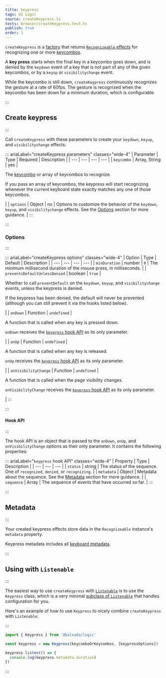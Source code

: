 ```yaml
---
title: keypress
tags: UI Logic
source: createKeypress.ts
tests: browser/createKeypress.test.ts
publish: true
order: 1
---
```


`createKeypress` is a [factory](/docs/logic/factories-overview) that returns [`Recognizeable` effects](/docs/logic/classes/recognizeable#effect-workflow) for recognizing one or more [keycombos](/docs/logic/keycombo-overview.md).

A **key press** starts when the final key in a keycombo goes down, and is denied by the `keydown` event of a key that is not part of any of the given keycombos, or by a `keyup` or `visibilitychange` event.

While the keycombo is still down, `createKeypress` continuously recognizes the gesture at a rate of 60fps. The gesture is recognized when the keycombo has been down for a minimum duration, which is configurable.


:::
## Create keypress
:::

Call `createKeypress` with these parameters to create your `keydown`, `keyup`, and `visibilitychange` effects:

::: ariaLabel="createKeypress parameters" classes="wide-4"
| Parameter | Type | Required | Description |
| --- | --- | --- | --- |
| `keycombo` | Array, String | yes | <p>The [keycombo](/docs/logic/keycombo-overview) or array of keycombos to recognize.</p><p>If you pass an array of keycombos, the keypress will start recognizing whenever the current keyboard state exactly matches any one of those keycombos.</p> |
| `options` | Object | no | Options to customize the behavior of the `keydown`, `keyup`, and `visibilitychange` effects. See the [Options](#options) section for more guidance. |
:::


:::
### Options
:::

::: ariaLabel="createKeypress options" classes="wide-4"
| Option | Type | Default | Description |
| --- | --- | --- | --- |
| `minDuration` | number | `0` | The minimum millisecond duration of the mouse press, in milliseconds. |
| `preventsDefaultUnlessDenied` | boolean | `true` | <p>Whether to call `preventDefault` on the `keydown`, `keyup`, and `visibilitychange` events, unless the keypress is denied.</p><p>If the keypress has been denied, the default will never be prevented (although you can still prevent it via the hooks listed below).</p> |
| `onDown` | Function | `undefined` | <p>A function that is called when any key is pressed down.</p><p>`onDown` receives the [`keypress` hook API](#hook-api) as its only parameter.</p> |
| `onUp` | Function | `undefined` | <p>A function that is called when any key is released.</p><p>`onUp` receives the [`keypress` hook API](#hook-api) as its only parameter.</p> |
| `onVisibilityChange` | Function | `undefined` | <p>A function that is called when the page visibility changes.</p><p>`onVisibilityChange` receives the [`keypress` hook API](#hook-api) as its only parameter.</p> |
:::


:::
#### Hook API
:::

The hook API is an object that is passed to the `onDown`, `onUp`, and `onVisibilityChange` options as their only parameter. It contains the following properties:

::: ariaLabel="`keypress` hook API" classes="wide-4"
| Property | Type | Description |
| --- | --- | --- |
| `status` | string | The status of the sequence. One of `recognized`, `denied`, or `recognizing`. |
| `metadata` | Object | Metadata about the sequence. See the [Metadata](#metadata) section for more guidance. |
| `sequence` | Array | The sequence of events that have occurred so far. |
:::


:::
## Metadata
:::

Your created keypress effects store data in the `Recognizeable` instance's `metadata` property.

Keypress metadata includes all [keyboard metadata](/docs/logic/factories/recognizeable-effects-overview#keyboard-metadata).

:::
## Using with `Listenable`
:::

The easiest way to use `createKeypress` with [`Listenable`](/docs/logic/classes/listenable) is to use the `Keypress` class, which is a very minimal [subclass of `Listenable`](/docs/logic/factories/recognizeable-overview#listenable-subclasses) that handles configuration for you.

Here's an example of how to use `Keypress` to nicely combine `createKeypress` with `Listenable`:

:::
```ts
import { Keypress } from '@baleada/logic'

const keypress = new Keypress(keycomboOrKeycombos, [keypressOptions])

keypress.listen(() => {
  console.log(keypress.metadata.duration)
})
```
:::

